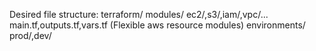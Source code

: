 Desired file structure:
terraform/
  modules/
    ec2/,s3/,iam/,vpc/...
      main.tf,outputs.tf,vars.tf (Flexible aws resource modules)
  environments/
    prod/,dev/
      

